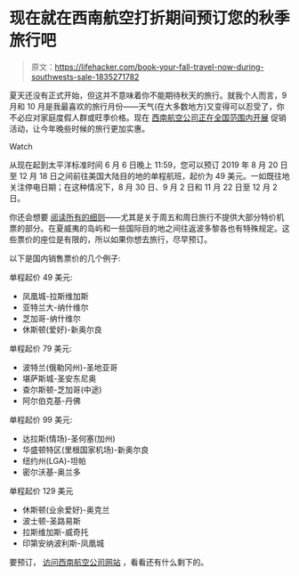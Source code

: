 # 现在就在西南航空打折期间预订您的秋季旅行吧

> 原文：<https://lifehacker.com/book-your-fall-travel-now-during-southwests-sale-1835271782>

夏天还没有正式开始，但这并不意味着你不能期待秋天的旅行。就我个人而言，9 月和 10 月是我最喜欢的旅行月份——天气(在大多数地方)又变得可以忍受了，你不必应对家庭度假人群或旺季价格。现在 [西南航空公司正在全国范围内开展](https://www.southwest.com/html/promotions/nationwide_sale_NonstopConnect_190604.html) 促销活动，让今年晚些时候的旅行更加实惠。

Watch

从现在起到太平洋标准时间 6 月 6 日晚上 11:59，您可以预订 2019 年 8 月 20 日至 12 月 18 日之间前往美国大陆目的地的单程航班，起价为 49 美元。一如既往地关注停电日期；在这种情况下，8 月 30 日、9 月 2 日和 11 月 22 日至 12 月 2 日。

你还会想要 [阅读所有的细则](https://www.southwest.com/html/promotions/nationwide_sale_NonstopConnect_190604.html#addl_details)——尤其是关于周五和周日旅行不提供大部分特价机票的部分。在夏威夷的岛屿和一些国际目的地之间往返波多黎各也有特殊规定。这些票价的座位是有限的，所以如果你想去旅行，尽早预订。

以下是国内销售票价的几个例子:

单程起价 49 美元:

*   凤凰城-拉斯维加斯
*   亚特兰大-纳什维尔
*   芝加哥-纳什维尔
*   休斯顿(爱好)-新奥尔良

单程起价 79 美元:

*   波特兰(俄勒冈州)-圣地亚哥
*   堪萨斯城-圣安东尼奥
*   查尔斯顿-芝加哥(中途)
*   阿尔伯克基-丹佛

单程起价 99 美元:

*   达拉斯(情场)-圣何塞(加州)
*   华盛顿特区(里根国家机场)-新奥尔良
*   纽约州(LGA)-坦帕
*   密尔沃基-奥兰多

单程起价 129 美元

*   休斯顿(业余爱好)-奥克兰
*   波士顿-圣路易斯
*   拉斯维加斯-威奇托
*   印第安纳波利斯-凤凰城

要预订， [访问西南航空公司网站](https://www.southwest.com/?clk=GNAVHOMELOGO) ，看看还有什么剩下的。